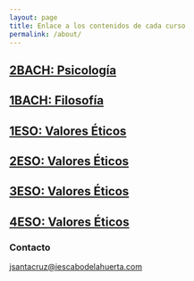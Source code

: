 ```yaml
---
layout: page
title: Enlace a los contenidos de cada curso
permalink: /about/
---
```


## [2BACH: Psicología](https://javieriesch.github.io/2BACH/)
## [1BACH: Filosofía](https://javieriesch.github.io/1BACH/)
## [1ESO: Valores Éticos](https://javieriesch.github.io/1ESO/)
## [2ESO: Valores Éticos](https://javieriesch.github.io/2ESO/)
## [3ESO: Valores Éticos](https://javieriesch.github.io/3ESO/)
## [4ESO: Valores Éticos](https://javieriesch.github.io/4ESO/)
### Contacto

[jsantacruz@iescabodelahuerta.com](mailto:jsantacruz@iescabodelahuerta.com)
